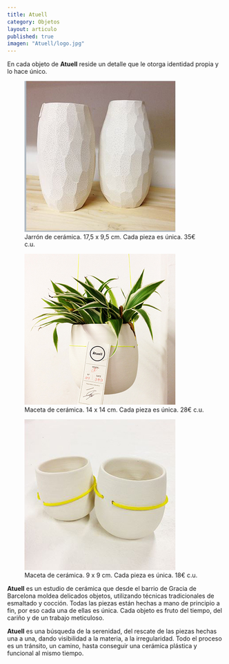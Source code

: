 ```yaml
---
title: Atuell
category: Objetos
layout: articulo
published: true
imagen: "Atuell/logo.jpg"
---
```

En cada objeto de **Atuell**  reside un detalle que le otorga identidad propia y lo hace único.

<div class="figure-group">
<figure>
	<a href="/images/Atuell/jerro2.jpg"><img src="/images/Atuell/jerro2.jpg" alt="cerámica hecha a mano"></a>
	<figcaption>Jarrón de cerámica. 17,5 x 9,5 cm. Cada pieza es única. 35€ c.u.</figcaption>
</figure>

<figure>
	<a href="/images/Atuell/maceta.jpg"><img src="/images/Atuell/maceta.jpg" alt="cerámica hecha a mano"></a>
	<figcaption>Maceta de cerámica. 14 x 14 cm. Cada pieza es única. 28€ c.u.</figcaption>
</figure>

<figure>
	<a href="/images/Atuell/macetapeq.jpg"><img src="/images/Atuell/macetapeq.jpg" alt="cerámica hecha a mano"></a>
	<figcaption>Maceta de cerámica. 9 x 9 cm. Cada pieza es única. 18€ c.u.</figcaption>
</figure>
</div>


**Atuell** es un estudio de cerámica que desde el barrio de Gracia de Barcelona moldea delicados objetos, utilizando técnicas tradicionales de esmaltado y cocción. Todas las piezas están hechas a mano de principio a fin, por eso cada una de ellas es única. Cada objeto es fruto del tiempo, del cariño y de un trabajo meticuloso.

**Atuell** es una búsqueda de la serenidad, del rescate de las piezas hechas una a una, dando visibilidad a la materia, a la irregularidad. Todo el proceso es un tránsito, un camino, hasta conseguir una cerámica plástica y funcional al mismo tiempo.


